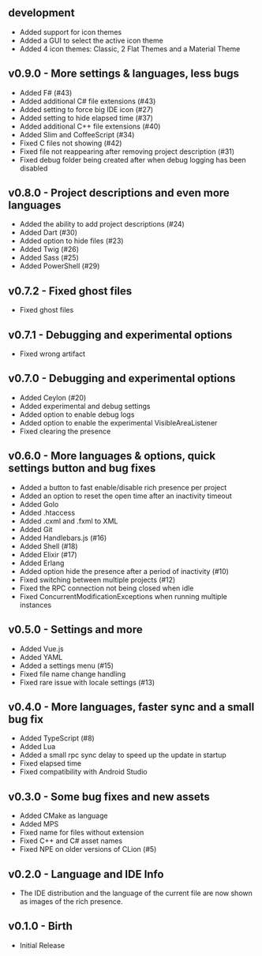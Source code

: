 ## development
- Added support for icon themes
- Added a GUI to select the active icon theme
- Added 4 icon themes: Classic, 2 Flat Themes and a Material Theme 

## v0.9.0 - More settings & languages, less bugs
- Added F# (#43)
- Added additional C# file extensions (#43)
- Added setting to force big IDE icon (#27)
- Added setting to hide elapsed time (#37)
- Added additional C++ file extensions (#40)
- Added Slim and CoffeeScript (#34)
- Fixed C files not showing (#42)
- Fixed file not reappearing after removing project description (#31)
- Fixed debug folder being created after when debug logging has been disabled

## v0.8.0 - Project descriptions and even more languages
- Added the ability to add project descriptions (#24)
- Added Dart (#30)
- Added option to hide files (#23)
- Added Twig (#26)
- Added Sass (#25)
- Added PowerShell (#29)

## v0.7.2 - Fixed ghost files
- Fixed ghost files

## v0.7.1 - Debugging and experimental options
- Fixed wrong artifact

## v0.7.0 - Debugging and experimental options
- Added Ceylon (#20)
- Added experimental and debug settings
- Added option to enable debug logs
- Added option to enable the experimental VisibleAreaListener
- Fixed clearing the presence

## v0.6.0 - More languages & options, quick settings button and bug fixes
- Added a button to fast enable/disable rich presence per project
- Added an option to reset the open time after an inactivity timeout
- Added Golo
- Added .htaccess
- Added .cxml and .fxml to XML
- Added Git
- Added Handlebars.js (#16)
- Added Shell (#18)
- Added Elixir (#17)
- Added Erlang
- Added option hide the presence after a period of inactivity (#10)
- Fixed switching between multiple projects (#12)
- Fixed the RPC connection not being closed when idle
- Fixed ConcurrentModificationExceptions when running multiple instances

## v0.5.0 - Settings and more
- Added Vue.js
- Added YAML
- Added a settings menu (#15)
- Fixed file name change handling
- Fixed rare issue with locale settings (#13)

## v0.4.0 - More languages, faster sync and a small bug fix
- Added TypeScript (#8)
- Added Lua
- Added a small rpc sync delay to speed up the update in startup
- Fixed elapsed time
- Fixed compatibility with Android Studio

## v0.3.0 - Some bug fixes and new assets
- Added CMake as language
- Added MPS
- Fixed name for files without extension
- Fixed C++ and C# asset names
- Fixed NPE on older versions of CLion (#5)

## v0.2.0 - Language and IDE Info
- The IDE distribution and the language of the current file are now shown as images of the rich presence.

## v0.1.0 - Birth
- Initial Release
